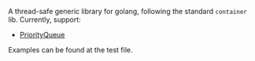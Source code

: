 A thread-safe generic library for golang, following the standard `container` lib. Currently, support:
- [PriorityQueue](./queue/priorityqueue_test.go)

Examples can be found at the test file.